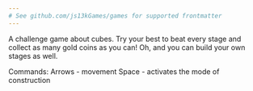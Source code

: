 ```yaml
---
# See github.com/js13kGames/games for supported frontmatter
---
```

A challenge game about cubes. Try your best to beat every stage and collect as many gold coins as you can! Oh, and you can build your own stages as well.

Commands:
Arrows - movement
Space - activates the mode of construction